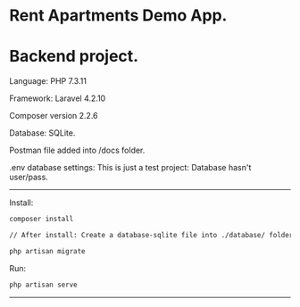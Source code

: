 # Rent Apartments Demo App. 
# Backend project.

Language: PHP 7.3.11

Framework: Laravel 4.2.10

Composer version 2.2.6

Database: SQLite.

Postman file added into /docs folder.

.env database settings: This is just a test project: Database hasn't user/pass.

---

Install:

```sh
composer install

// After install: Create a database-sqlite file into ./database/ folder, and:

php artisan migrate
```

Run:

```sh
php artisan serve
```
---
